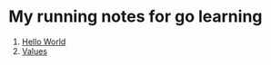 # My running notes for go learning

1. [Hello World](/hello/README.md)
2. [Values](/values/README.md)
